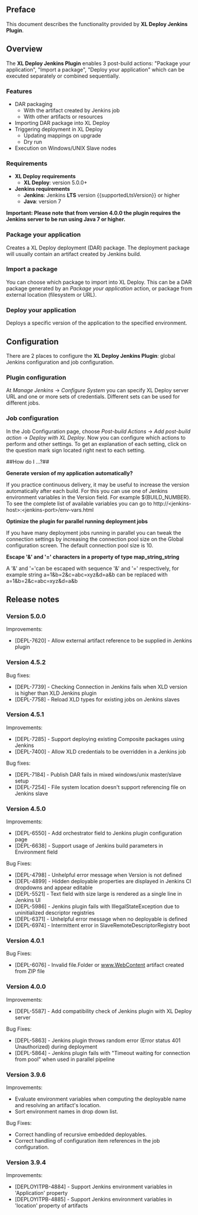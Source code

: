 ## Preface ##

This document describes the functionality provided by **XL Deploy Jenkins Plugin**.

## Overview ##
The **XL Deploy Jenkins Plugin** enables 3 post-build actions: "Package your application", "Import a package", "Deploy your application" which can be executed separately or combined sequentially.

### Features ###

* DAR packaging
	* With the artifact created by Jenkins job
	* With other artifacts or resources
* Importing DAR package into XL Deploy
* Triggering deployment in XL Deploy
    * Updating mappings on upgrade
    * Dry run
* Execution on Windows/UNIX Slave nodes

### Requirements ###

* **XL Deploy requirements**
	* **XL Deploy**: version 5.0.0+
* **Jenkins requirements**
    * **Jenkins**: Jenkins **LTS** version {{supportedLtsVersion}} or higher
    * **Java**: version 7

**Important: Please note that from version 4.0.0 the plugin requires the Jenkins server to be run using Java 7 or higher.**

### Package your application ###

Creates a XL Deploy deployment (DAR) package. The deployment package will usually contain an artifact created by Jenkins build.

### Import a package ###

You can choose which package to import into XL Deploy. This can be a DAR package generated by an *Package your application* action, or package from external location (filesystem or URL).

### Deploy your application ###

Deploys a specific version of the application to the specified environment.

## Configuration ##

There are 2 places to configure the **XL Deploy Jenkins Plugin**: global Jenkins configuration and job configuration.

### Plugin configuration ###

At *Manage Jenkins* -> *Configure System* you can specify XL Deploy server URL and one or more sets of credentials. Different sets can be used for different jobs.

### Job configuration ###

In the Job Configuration page, choose *Post-build Actions* -> *Add post-build action* -> *Deploy with XL Deploy*. Now you can configure which actions to perform and other settings. To get an explanation of each setting, click on the question mark sign located right next to each setting.

##How do I ...?##

**Generate version of my application automatically?**

If you practice continuous delivery, it may be useful to increase the version automatically after each build. For this you can use one of Jenkins environment variables in the Version field. For example ${BUILD_NUMBER}. To see the complete list of available variables you can go to http://\<jenkins-host\>:\<jenkins-port\>/env-vars.html

**Optimize the plugin for parallel running deployment jobs**

If you have many deployment jobs running in parallel you can tweak the connection settings by increasing the connection pool size on the Global configuration screen. The default connection pool size is 10.

**Escape '&' and '=' characters in a property of type map_string_string**

A '&' and '='can be escaped with sequence '\&' and '\=' respectively, for example string a=1&b=2&c=abc=xyz&d=a&b can be replaced with a=1&b=2&c=abc\=xyz&d=a\&b

## Release notes ##

### Version 5.0.0 ##

Improvements:

* [DEPL-7620] - Allow external artifact reference to be supplied in Jenkins plugin

### Version 4.5.2 ###

Bug fixes:

* [DEPL-7739] - Checking Connection in Jenkins fails when XLD version is higher than XLD Jenkins plugin
* [DEPL-7758] - Reload XLD types for existing jobs on Jenkins slaves

### Version 4.5.1 ##

Improvements:

* [DEPL-7285] - Support deploying existing Composite packages using Jenkins
* [DEPL-7400] - Allow XLD credentials to be overridden in a Jenkins job

Bug fixes:

* [DEPL-7184] - Publish DAR fails in mixed windows/unix master/slave setup
* [DEPL-7254] - File system location doesn't support referencing file on Jenkins slave

### Version 4.5.0 ###

Improvements:

* [DEPL-6550] - Add orchestrator field to Jenkins plugin configuration page
* [DEPL-6638] - Support usage of Jenkins build parameters in Environment field

Bug Fixes:

* [DEPL-4798] - Unhelpful error message when Version is not defined
* [DEPL-4899] - Hidden deployable properties are displayed in Jenkins CI dropdowns and appear editable
* [DEPL-5521] - Text field with size large is rendered as a single line in Jenkins UI
* [DEPL-5986] - Jenkins plugin fails with IllegalStateException due to uninitialized descriptor registries
* [DEPL-6371] - Unhelpful error message when no deployable is defined
* [DEPL-6974] - Intermittent error in SlaveRemoteDescriptorRegistry boot

### Version 4.0.1 ###

Bug Fixes:

* [DEPL-6076] - Invalid file.Folder or www.WebContent artifact created from ZIP file

### Version 4.0.0 ###

Improvements:

* [DEPL-5587] - Add compatibility check of Jenkins plugin with XL Deploy server

Bug Fixes:

* [DEPL-5863] - Jenkins plugin throws random error (Error status 401 Unauthorized) during deployment
* [DEPL-5864] - Jenkins plugin fails with "Timeout waiting for connection from pool" when used in parallel pipeline

### Version 3.9.6 ###

Improvements:

* Evaluate environment variables when computing the deployable name and resolving an artifact's location.
* Sort environment names in drop down list.

Bug Fixes:

* Correct handling of recursive embedded deployables.
* Correct handling of configuration item references in the job configuration.

### Version 3.9.4 ###

Improvements:

* [DEPLOYITPB-4884] - Support Jenkins environment variables in 'Application' property
* [DEPLOYITPB-4885] - Support Jenkins environment variables in 'location' property of artifacts
